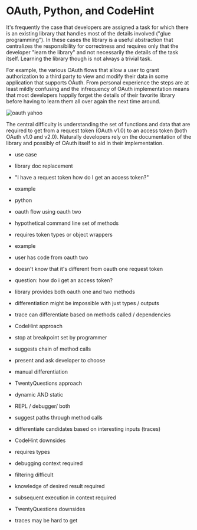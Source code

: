 # OAuth, Python, and CodeHint

It's frequently the case that developers are assigned a task for which there is an existing library that handles most of the details involved ("glue programming"). In these cases the library is a useful abstraction that centralizes the responsibility for correctness and requires only that the developer "learn the library" and not necessarily the details of the task itself. Learning the library though is not always a trivial task.

For example, the various OAuth flows that allow a user to grant authorization to a third party to view and modify their data in some application that supports OAuth. From personal experience the steps are at least mildly confusing and the infrequency of OAuth implementation means that most developers happily forget the details of their favorite library before having to learn them all over again the next time around.

![oauth yahoo](https://developer.yahoo.com/oauth/guide/images/oauth_graph.gif)

The central difficulty is understanding the set of functions and data that are required to get from a request token (OAuth v1.0) to an access token (both OAuth v1.0 and v2.0). Naturally developers rely on the documentation of the library and possibly of OAuth itself to aid in their implementation.

- use case
 - library doc replacement
 - "I have a request token how do I get an access token?"

- example
 - python
 - oauth flow using oauth two
 - hypothetical command line set of methods
 - requires token types or object wrappers

- example
 - user has code from oauth two
 - doesn't know that it's different from oauth one request token
 - question: how do i get an access token?
 - library provides both oauth one and two methods
 - differentiation might be impossible with just types / outputs
 - trace can differentiate based on methods called / dependencies

- CodeHint approach
 - stop at breakpoint set by programmer
 - suggests chain of method calls
 - present and ask developer to choose
 - manual differentiation

- TwentyQuestions approach
 - dynamic AND static
 - REPL / debugger/ both
 - suggest paths through method calls
 - differentiate candidates based on interesting inputs (traces)

- CodeHint downsides
 - requires types
 - debugging context required
 - filtering difficult
  - knowledge of desired result required
  - subsequent execution in context required

- TwentyQuestions downsides
 - traces may be hard to get
